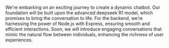 We're embarking on an exciting journey to create a dynamic chatbot. Our foundation will be built upon the advanced deepseek R1 model, which promises to bring the conversation to life. For the backend, we’re harnessing the power of Node.js with Express, ensuring smooth and efficient interactions. Soon, we will introduce engaging conversations that mimic the natural flow between individuals, enhancing the richness of user experiences.
